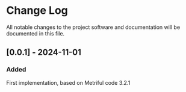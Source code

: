 # Change Log
All notable changes to the project software and documentation will be documented in this file.

## [0.0.1] - 2024-11-01
### Added
First implementation, based on Metriful code 3.2.1

